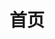 ---
home: true
icon: home
title: 首页
heroImage: /ns.png
bgImage:
bgImageDark:
#heroFullScreen: true
bgImageStyle:
  background-attachment: fixed
heroText: 万事都要九成八
tagline: 「 遇事不决就看稳字经 」
actions:
#  - text: 快速开始
#    #    icon: lightbulb
#    link: /quick-start/
#    type: primary
  - text: 博客
    type: primary
    link: /blog
  - text: 资源导航
    link: /resource-nav/

highlights:
  - header: 《稳字经》
    description: — — 洪荒·佚名 — —<br/><br/>来匆匆，莫管闲，道已固，争前难<br/>遇不平，思自力，遭难事，莫自闭<br/>朋若多，事无躲，友若寡，少横祸<br/>敌莫立，立必危，先下手，需扬灰<br/>寻靠山，傍大腿，莫自持，勿自卑<br/>私之欲，祸之根，且安命，后修身<br/>道在前，稳步行，多张望，祸不停<br/>宝虽好，不强夺，道之真，修正果<br/>入歧路，退则进，遇机缘，谋后得<br/>昔红某，老好人，终遭算，何其惨<br/>有妖师，谋算多，被敲昏，装铁锅<br/>水火神，遇挑拨，天柱倒，命无果<br/>老玄龟，性安乐，不识躲，遭横祸<br/>夸父亡，羿日射，俱成灰，劫后落<br/>旧巫祖，力逆天，慎思寡，徒悲落<br/>昔妖皇，目无人，事狠辣，终无躲<br/>古而今，强者多，至今日，留几何<br/>龙凤族，意不平，强争运，归落寞<br/>后巫妖，分天地，受挑拨，皆败落<br/>至人起，颂礼乐，圣贤助，仙士多<br/>抵我辈，霉运躲，仙路全，富道果<br/>居安乐，思忧祸，事稳健，拒因果<br/>显摆者，必被摁，不论功，唯本分<br/>避天灾，有变化，躲人祸，不留锅<br/>礼前辈，尊往者，敬圣强，聚功德<br/>勤燃香，奋修我，得长生，不可惰<br/>道无尽，心有垠，踏实路，莫空落<br/>思愈乱，难圆满，牵挂者，不可多<br/>今闻道，艰难多，稳字经，伴手侧
    image: /wxgzh-card-white.png
    bgImage:
    bgImageDark:
    bgImageStyle:
      background-repeat: repeat
      background-size: initial
    features:
      - title: 网站主题
        icon: /vuepress-hope.png
        details: VuePress Theme Hope
        link: https://theme-hope.vuejs.press/zh/
      - title: 公众号
        icon: /weixin.svg
        details: 站长微信公众号
        link: https://ypycdn.nanshuo.icu/nanshuo/wxgzh.jpg
      - title: 多吉云
        icon: /djy.png
        details: 多吉云 OSS 储存
        link: https://console.dogecloud.com/
      - title: 对象储存
        icon: /upyun.png
        details: 又拍云 OSS 储存
        link: https://www.upyun.com/?utm_source=lianmeng&utm_medium=referral    
copyright: Copyright © 2024 至今<a href="https://www.nanshuo.icu">@南烁</a>
footer: <a href="https://beian.miit.gov.cn/#/Integrated/index" target="_blank">「 <img src="/icp.png"  style="width:15px;height:15px"/>粤ICP备2024241400号-1 」</a><a href="https://beian.mps.gov.cn/#/query/webSearch" target="_blank">「 <img src="/gonganbei.png"  style="width:15px;height:15px"/>粤公网安备44060702000428号 」</a>
---